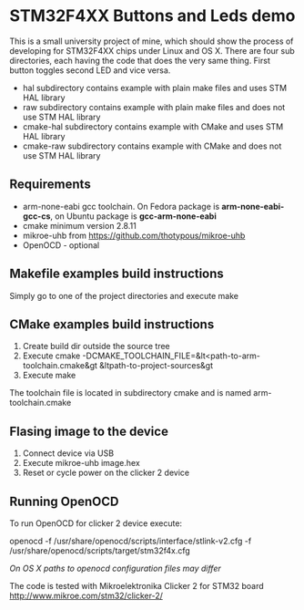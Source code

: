 # STM32F4XX Buttons and Leds demo

This is a small university project of mine, which should show the process of developing for STM32F4XX chips under Linux and OS X.
There are four sub directories, each having the code that does the very same thing. First button toggles second LED and vice versa.

* hal subdirectory contains example with plain make files and uses STM HAL library
* raw subdirectory contains example with plain make files and does not use STM HAL library
* cmake-hal subdirectory contains example with CMake and uses STM HAL library
* cmake-raw subdirectory contains example with CMake and does not use STM HAL library

## Requirements ##
- arm-none-eabi gcc toolchain. On Fedora package is **arm-none-eabi-gcc-cs**, on Ubuntu package is **gcc-arm-none-eabi**
- cmake minimum version 2.8.11
- mikroe-uhb from https://github.com/thotypous/mikroe-uhb
- OpenOCD - optional

## Makefile examples build instructions
Simply go to one of the project directories and execute make

## CMake examples build instructions
1. Create build dir outside the source tree
2. Execute cmake -DCMAKE_TOOLCHAIN_FILE=&lt<path-to-arm-toolchain.cmake&gt &ltpath-to-project-sources&gt
3. Execute make

The toolchain file is located in subdirectory cmake and is named arm-toolchain.cmake

## Flasing image to the device
1. Connect device via USB
2. Execute mikroe-uhb image.hex
3. Reset or cycle power on the clicker 2 device

## Running OpenOCD
To run OpenOCD for clicker 2 device execute:

openocd -f /usr/share/openocd/scripts/interface/stlink-v2.cfg -f /usr/share/openocd/scripts/target/stm32f4x.cfg

_On OS X paths to openocd configuration files may differ_

The code is tested with Mikroelektronika Clicker 2 for STM32 board http://www.mikroe.com/stm32/clicker-2/

